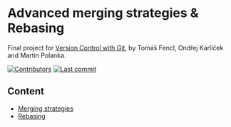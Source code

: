 # Advanced merging strategies & Rebasing 

Final project for [Version Control with Git](https://is.cuni.cz/studium/predmety/index.php?id=67244b61dd31a1fd552f9f89da512131&tid=&do=predmet&kod=JEM234&skr=2023),
by Tomáš Fencl, Ondřej Karlíček and Martin Polanka.

[![Contributors](https://img.shields.io/github/contributors/mrtomfen/JEM234_project_FenclKarlicekPolanka)](https://github.com/mrtomfen/JEM234_project_FenclKarlicekPolanka/graphs/contributors)
[![Last commit](https://img.shields.io/github/last-commit/mrtomfen/JEM234_project_FenclKarlicekPolanka)](https://github.com/mrtomfen/JEM234_project_FenclKarlicekPolanka/commits/main)

## Content
* [Merging strategies](./merging_strategies.md)
* [Rebasing](./rebasing.md)
